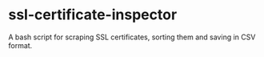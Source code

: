 # ssl-certificate-inspector
A bash script for scraping SSL certificates, sorting them and saving in CSV format.
